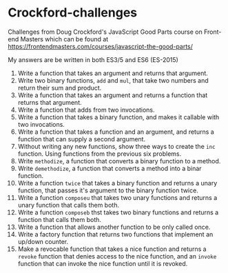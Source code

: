 # Crockford-challenges
Challenges from Doug Crockford's JavaScript Good Parts course on Front-end Masters which can be found at https://frontendmasters.com/courses/javascript-the-good-parts/

My answers are be written in both ES3/5 and ES6 (ES-2015)

1. Write a function that takes an argument and returns that argument.
2. Write two binary functions, `add` and `mul`, that take two numbers and return their sum and product.
3. Write a function that takes an argument and returns a function that returns that argument.
4. Write a function that adds from two invocations.
5. Write a function that takes a binary function, and makes it callable with two invocations.
6. Write a function that takes a function and an argument, and returns a function that can supply a second argument.
7. Without writing any new functions, show three ways to create the `inc` function. Using functions from the previous six problems.
8. Write `methodize`, a function that converts a binary function to a method.
9. Write `demethodize`, a function that converts a method into a binar function.
10. Write a function `twice` that takes a binary function and returns a unary function, that passes it's argument to the binary function twice.
11. Write a function `composeu` that takes two unary functions and returns a unary function that calls them both.
12. Write a function `composeb` thst takes two binary functions and returns a function that calls them both.
13. Write a function that allows another function to be only called once.
14. Write a factory function that returns two functions that implement an up/down counter.
15. Make a revocable function that takes a nice function and returns a `revoke` function that denies access to the nice function, and an `invoke` function that can invoke the nice function until it is revoked.
